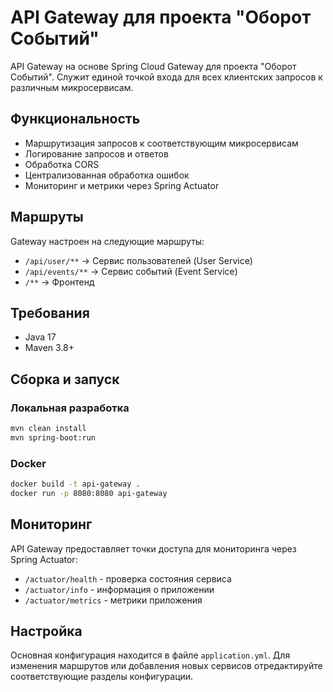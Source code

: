 # API Gateway для проекта "Оборот Событий"

API Gateway на основе Spring Cloud Gateway для проекта "Оборот Событий". Служит единой точкой входа для всех клиентских запросов к различным микросервисам.

## Функциональность

- Маршрутизация запросов к соответствующим микросервисам
- Логирование запросов и ответов
- Обработка CORS
- Централизованная обработка ошибок
- Мониторинг и метрики через Spring Actuator

## Маршруты

Gateway настроен на следующие маршруты:

- `/api/user/**` → Сервис пользователей (User Service)
- `/api/events/**` → Сервис событий (Event Service)
- `/**` → Фронтенд

## Требования

- Java 17
- Maven 3.8+

## Сборка и запуск

### Локальная разработка

```bash
mvn clean install
mvn spring-boot:run
```

### Docker

```bash
docker build -t api-gateway .
docker run -p 8080:8080 api-gateway
```

## Мониторинг

API Gateway предоставляет точки доступа для мониторинга через Spring Actuator:

- `/actuator/health` - проверка состояния сервиса
- `/actuator/info` - информация о приложении
- `/actuator/metrics` - метрики приложения

## Настройка

Основная конфигурация находится в файле `application.yml`. Для изменения маршрутов или добавления новых сервисов отредактируйте соответствующие разделы конфигурации. 